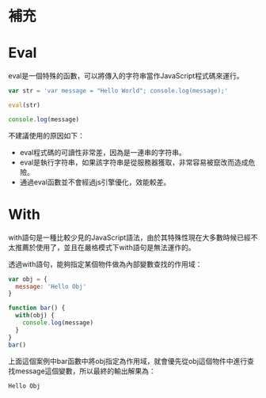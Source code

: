 # 補充

# Eval

eval是一個特殊的函數，可以將傳入的字符串當作JavaScript程式碼來運行。

```js
var str = 'var message = "Hello World"; console.log(message);'

eval(str)

console.log(message)
```

不建議使用的原因如下：

- eval程式碼的可讀性非常差，因為是一連串的字符串。
- eval是執行字符串，如果該字符串是從服務器獲取，非常容易被竄改而造成危險。
- 通過eval函數並不會經過js引擎優化，效能較差。



# With

with語句是一種比較少見的JavaScript語法，由於其特殊性現在大多數時候已經不太推薦於使用了，並且在嚴格模式下with語句是無法運作的。

透過with語句，能夠指定某個物件做為內部變數查找的作用域：

```js
var obj = {
  message: 'Hello Obj'
}

function bar() {
  with(obj) {
    console.log(message)
  }
}
bar()
```

上面這個案例中bar函數中將obj指定為作用域，就會優先從obj這個物件中進行查找message這個變數，所以最終的輸出解果為：

```
Hello Obj
```

